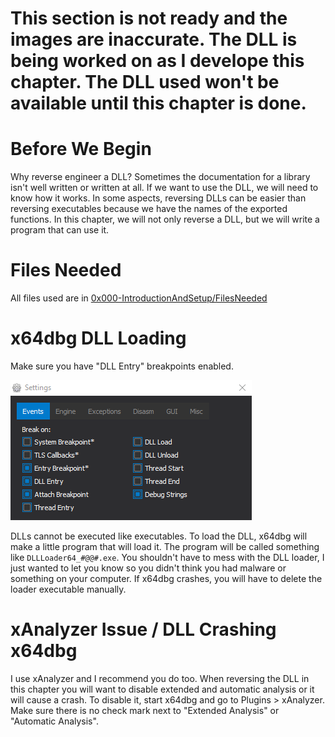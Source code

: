 # This section is not ready and the images are inaccurate. The DLL is being worked on as I develope this chapter. The DLL used won't be available until this chapter is done.

# Before We Begin
Why reverse engineer a DLL? Sometimes the documentation for a library isn't well written or written at all. If we want to use the DLL, we will need to know how it works. In some aspects, reversing DLLs can be easier than reversing executables because we have the names of the exported functions. In this chapter, we will not only reverse a DLL, but we will write a program that can use it.

# Files Needed
All files used are in [0x000-IntroductionAndSetup/FilesNeeded](../0x000-IntroductionAndSetup/FilesNeeded)

# x64dbg DLL Loading
Make sure you have "DLL Entry" breakpoints enabled.

<p>
  <img src="[ignore]/Settings.png">
</p>

DLLs cannot be executed like executables. To load the DLL, x64dbg will make a little program that will load it. The program will be called something like `DLLLoader64_#@@#.exe`. You shouldn't have to mess with the DLL loader, I just wanted to let you know so you didn't think you had malware or something on your computer. If x64dbg crashes, you will have to delete the loader executable manually.

# xAnalyzer Issue / DLL Crashing x64dbg
I use xAnalyzer and I recommend you do too. When reversing the DLL in this chapter you will want to disable extended and automatic analysis or it will cause a crash. To disable it, start x64dbg and go to Plugins > xAnalyzer. Make sure there is no check mark next to "Extended Analysis" or "Automatic Analysis".